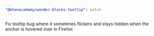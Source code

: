 ```yaml
---
"@khanacademy/wonder-blocks-tooltip": patch
---
```


Fix tooltip bug where it sometimes flickers and stays hidden when the anchor is hovered over in Firefox
